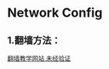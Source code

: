 # Network Config
## 1.翻墙方法：
[翻墙教学网站 未经验证](https://dugreen.github.io/2018/01/26/overTheWall "翻墙教学网站")
